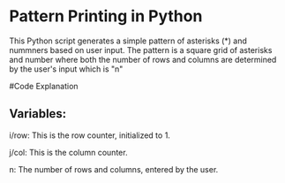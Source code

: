 # Pattern Printing in Python

This Python script generates a simple pattern of asterisks (*) and nummners based on user input. The pattern is a square grid of asterisks and number where both the number of rows and columns are determined by the user's input which is "n"

#Code Explanation

## Variables:
i/row: This is the row counter, initialized to 1.

j/col: This is the column counter.

n: The number of rows and columns, entered by the user.
